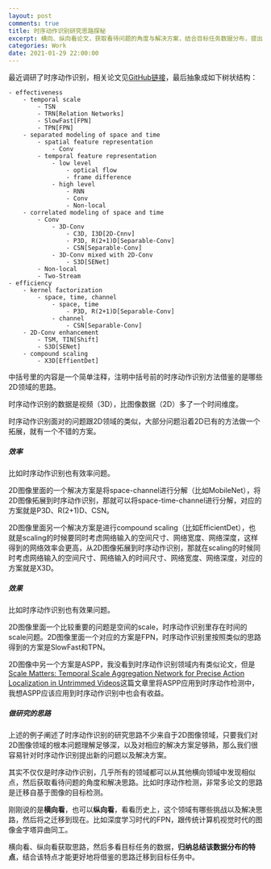 ```yaml
---
layout: post
comments: true
title: 时序动作识别研究思路探秘
excerpt: 横向、纵向看论文，获取看待问题的角度与解决方案，结合目标任务数据分布，提出新的想法
categories: Work
date: 2021-01-29 22:00:00
---
```


最近调研了时序动作识别，相关论文见[GitHub链接](https://github.com/mileistone/study_resources/blob/master/modeling/supervised_learning/3d/temporal_action_recognition/README.md)，最后抽象成如下树状结构：
```
- effectiveness
    - temporal scale
        - TSN
        - TRN[Relation Networks]
        - SlowFast[FPN]
        - TPN[FPN]
    - separated modeling of space and time
        - spatial feature representation
            - Conv
        - temporal feature representation
            - low level
                - optical flow
                - frame difference
            - high level
                - RNN
                - Conv
                - Non-local
    - correlated modeling of space and time
        - Conv
            - 3D-Conv
                - C3D, I3D[2D-Cnnv]
                - P3D, R(2+1)D[Separable-Conv]
                - CSN[Separable-Conv]
            - 3D-Conv mixed with 2D-Conv
                - S3D[SENet]
        - Non-local
        - Two-Stream
- efficiency
    - kernel factorization
        - space, time, channel
            - space, time 
                - P3D, R(2+1)D[Separable-Conv]
            - channel
                - CSN[Separable-Conv]
    - 2D-Conv enhancement
        - TSM, TIN[Shift]
        - S3D[SENet]
    - compound scaling
        - X3D[EffientDet]
```

中括号里的内容是一个简单注释，注明中括号前的时序动作识别方法借鉴的是哪些2D领域的思路。

时序动作识别的数据是视频（3D），比图像数据（2D）多了一个时间维度。

时序动作识别面对的问题跟2D领域的类似，大部分问题沿着2D已有的方法做一个拓展，就有一个不错的方案。

##### 效率

比如时序动作识别也有效率问题。

2D图像里面的一个解决方案是将space-channel进行分解（比如MobileNet），将2D图像拓展到时序动作识别，那就可以将space-time-channel进行分解，对应的方案就是P3D、R(2+1)D、CSN。

2D图像里面另一个解决方案是进行compound scaling（比如EfficientDet），也就是scaling的时候要同时考虑网络输入的空间尺寸、网络宽度、网络深度，这样得到的网络效率会更高，从2D图像拓展到时序动作识别，那就在scaling的时候同时考虑网络输入的空间尺寸、网络输入的时间尺寸、网络宽度、网络深度，对应的方案就是X3D。

##### 效果

比如时序动作识别也有效果问题。

2D图像里面一个比较重要的问题是空间的scale，时序动作识别里存在时间的scale问题。2D图像里面一个对应的方案是FPN，时序动作识别里按照类似的思路得到的方案是SlowFast和TPN。

2D图像中另一个方案是ASPP，我没看到时序动作识别领域内有类似论文，但是[Scale Matters: Temporal Scale Aggregation Network for Precise Action Localization in Untrimmed Videos](https://arxiv.org/abs/1908.00707)这篇文章里将ASPP应用到时序动作检测中，我想ASPP应该应用到时序动作识别中也会有收益。

##### 做研究的思路

上述的例子阐述了时序动作识别的研究思路不少来自于2D图像领域，只要我们对2D图像领域的根本问题理解足够深，以及对相应的解决方案足够熟，那么我们很容易针对时序动作识别提出新的问题以及解决方案。

其实不仅仅是时序动作识别，几乎所有的领域都可以从其他横向领域中发现相似点，然后获取看待问题的角度和解决思路。比如时序动作检测，非常多论文的思路是迁移自基于图像的目标检测。

刚刚说的是**横向看**，也可以**纵向看**，看看历史上，这个领域有哪些挑战以及解决思路，然后将之迁移到现在。比如深度学习时代的FPN，跟传统计算机视觉时代的图像金字塔异曲同工。

横向看、纵向看获取思路，然后多看目标任务的数据，**归纳总结该数据分布的特点**，结合该特点才能更好地将借鉴的思路迁移到目标任务中。
